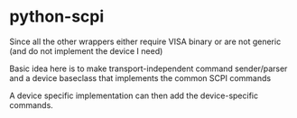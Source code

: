 python-scpi
===========

Since all the other wrappers either require VISA binary or are not generic (and do not implement the device I need)

Basic idea here is to make transport-independent command sender/parser and a device baseclass that implements the common SCPI commands

A device specific implementation can then add the device-specific commands.
